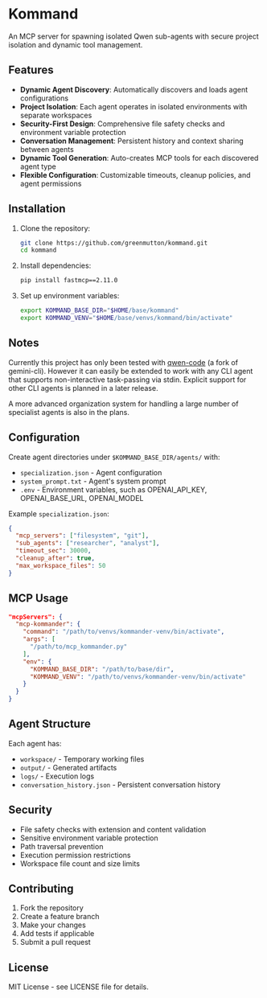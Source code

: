 # Kommand

An MCP server for spawning isolated Qwen sub-agents with secure project isolation and dynamic tool management.

## Features

- **Dynamic Agent Discovery**: Automatically discovers and loads agent configurations
- **Project Isolation**: Each agent operates in isolated environments with separate workspaces
- **Security-First Design**: Comprehensive file safety checks and environment variable protection
- **Conversation Management**: Persistent history and context sharing between agents
- **Dynamic Tool Generation**: Auto-creates MCP tools for each discovered agent type
- **Flexible Configuration**: Customizable timeouts, cleanup policies, and agent permissions

## Installation

1. Clone the repository:
   ```bash
   git clone https://github.com/greenmutton/kommand.git
   cd kommand
   ```

2. Install dependencies:
   ```bash
   pip install fastmcp==2.11.0
   ```

3. Set up environment variables:
   ```bash
   export KOMMAND_BASE_DIR="$HOME/base/kommand"
   export KOMMAND_VENV="$HOME/base/venvs/kommand/bin/activate"
   ```

## Notes

Currently this project has only been tested with [qwen-code](https://github.com/QwenLM/qwen-code) (a fork of gemini-cli). However it can easily be extended to work with any CLI agent that supports non-interactive task-passing via stdin. Explicit support for other CLI agents is planned in a later release.

A more advanced organization system for handling a large number of specialist agents is also in the plans.

## Configuration

Create agent directories under `$KOMMAND_BASE_DIR/agents/` with:
- `specialization.json` - Agent configuration
- `system_prompt.txt` - Agent's system prompt
- `.env` - Environment variables, such as OPENAI_API_KEY, OPENAI_BASE_URL, OPENAI_MODEL

Example `specialization.json`:
```json
{
  "mcp_servers": ["filesystem", "git"],
  "sub_agents": ["researcher", "analyst"],
  "timeout_sec": 30000,
  "cleanup_after": true,
  "max_workspace_files": 50
}
```

## MCP Usage

```json
"mcpServers": {
  "mcp-kommander": {
    "command": "/path/to/venvs/kommander-venv/bin/activate",
    "args": [
      "/path/to/mcp_kommander.py"
    ],
    "env": {
      "KOMMAND_BASE_DIR": "/path/to/base/dir",
      "KOMMAND_VENV": "/path/to/venvs/kommander-venv/bin/activate"
    }
  }
}
```

## Agent Structure

Each agent has:
- `workspace/` - Temporary working files
- `output/` - Generated artifacts
- `logs/` - Execution logs
- `conversation_history.json` - Persistent conversation history

## Security

- File safety checks with extension and content validation
- Sensitive environment variable protection
- Path traversal prevention
- Execution permission restrictions
- Workspace file count and size limits

## Contributing

1. Fork the repository
2. Create a feature branch
3. Make your changes
4. Add tests if applicable
5. Submit a pull request

## License

MIT License - see LICENSE file for details.
